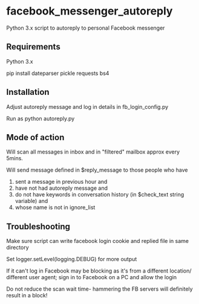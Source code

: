 # facebook_messenger_autoreply
Python 3.x script to autoreply to personal Facebook messenger

## Requirements

Python 3.x

pip install dateparser pickle requests bs4

## Installation

Adjust autoreply message and log in details in fb_login_config.py
  
Run as python autoreply.py

## Mode of action

Will scan all messages in inbox and in "filtered" mailbox approx every 5mins.

Will send message defined in $reply_message to those people who have 
1. sent a message in previous hour and
2. have not had autoreply message and 
3. do not have keywords in conversation history (in $check_text string variable) and
4. whose name is not in ignore_list

## Troubleshooting

Make sure script can write facebook login cookie and replied file in same directory

Set logger.setLevel(logging.DEBUG) for more output

If it can't log in Facebook may be blocking as it's from a different location/ different user agent; sign in to Facebook on a PC and allow the login

Do not reduce the scan wait time- hammering the FB servers will definitely result in a block!

